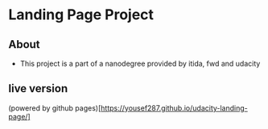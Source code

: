 # Landing Page Project

## About

* This project is a part of a nanodegree provided by itida, fwd and udacity 

## live version
(powered by github pages)[https://yousef287.github.io/udacity-landing-page/]
